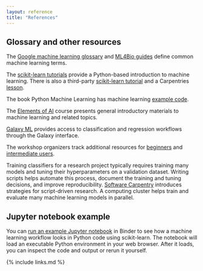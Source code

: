 ```yaml
---
layout: reference
title: "References"
---
```


## Glossary and other resources

The [Google machine learning glossary](https://developers.google.com/machine-learning/glossary) and [ML4Bio guides](https://github.com/carpentries-incubator/ml4bio-workshop/tree/gh-pages/guide) define common machine learning terms.

The [scikit-learn tutorials](https://scikit-learn.org/stable/tutorial/index.html) provide a Python-based introduction to machine learning.
There is also a third-party [scikit-learn tutorial](https://github.com/jakevdp/sklearn_tutorial) and a Carpentries [lesson](https://carpentries-incubator.github.io/machine-learning-novice-sklearn/).

The book Python Machine Learning has machine learning [example code](https://github.com/rasbt/python-machine-learning-book-3rd-edition).

The [Elements of AI](https://course.elementsofai.com/) course presents general introductory materials to machine learning and related topics.

[Galaxy ML](https://galaxyproject.org/community/machine-learning/) provides access to classification and regression workflows through the Galaxy interface.

The workshop organizers track additional resources for [beginners](https://github.com/carpentries-incubator/ml4bio-workshop/issues/43) and [intermediate users](https://github.com/carpentries-incubator/ml4bio-workshop/issues/94).

Training classifiers for a research project typically requires training many models and tuning their hyperparameters on a validation dataset.
Writing scripts helps automate this process, document the training and tuning decisions, and improve reproducibility.
[Software Carpentry](https://software-carpentry.org/lessons/) introduces strategies for script-driven research.
A computing cluster helps train and evaluate many machine learning models in parallel.

## Jupyter notebook example

You can [run an example Jupyter notebook](https://mybinder.org/v2/gh/carpentries-incubator/ml4bio-workshop/gh-pages?urlpath=tree/illustration.ipynb) in Binder to see how a machine learning workflow looks in Python code using scikit-learn.
The notebook will load an executable Python environment in your web browser.
After it loads, you can inspect the code and output or rerun it yourself.

{% include links.md %}
